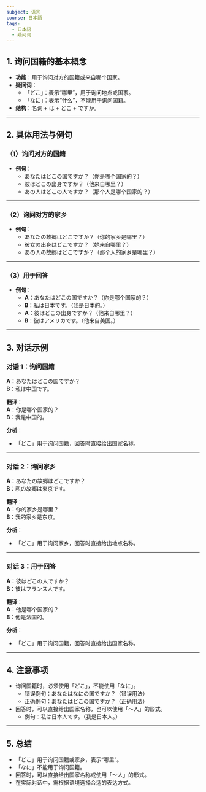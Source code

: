 ```yaml
---
subject: 语言
course: 日本語
tags:
  - 日本語
  - 疑问词
---
```


## 1. **询问国籍的基本概念**

- **功能**：用于询问对方的国籍或来自哪个国家。
- **疑问词**：
  - 「どこ」：表示“哪里”，用于询问地点或国家。
  - 「なに」：表示“什么”，不能用于询问国籍。
- **结构**：名词 + は + どこ + ですか。

---

## 2. **具体用法与例句**

### （1）**询问对方的国籍**
- **例句**：
  - あなたはどこの国ですか？（你是哪个国家的？）
  - 彼はどこの出身ですか？（他来自哪里？）
  - あの人はどこの人ですか？（那个人是哪个国家的？）

---

### （2）**询问对方的家乡**
- **例句**：
  - あなたの故郷はどこですか？（你的家乡是哪里？）
  - 彼女の出身はどこですか？（她来自哪里？）
  - あの人の故郷はどこですか？（那个人的家乡是哪里？）

---

### （3）**用于回答**
- **例句**：
  - **A**：あなたはどこの国ですか？（你是哪个国家的？）
  - **B**：私は日本です。（我是日本的。）
  - **A**：彼はどこの出身ですか？（他来自哪里？）
  - **B**：彼はアメリカです。（他来自美国。）

---

## 3. **对话示例**

### 对话 1：询问国籍
**A**：あなたはどこの国ですか？  
**B**：私は中国です。

**翻译**：  
**A**：你是哪个国家的？  
**B**：我是中国的。

**分析**：
- 「どこ」用于询问国籍，回答时直接给出国家名称。

---

### 对话 2：询问家乡
**A**：あなたの故郷はどこですか？  
**B**：私の故郷は東京です。

**翻译**：  
**A**：你的家乡是哪里？  
**B**：我的家乡是东京。

**分析**：
- 「どこ」用于询问家乡，回答时直接给出地点名称。

---

### 对话 3：用于回答
**A**：彼はどこの人ですか？  
**B**：彼はフランス人です。

**翻译**：  
**A**：他是哪个国家的？  
**B**：他是法国的。

**分析**：
- 「どこ」用于询问国籍，回答时直接给出国家名称。

---

## 4. **注意事项**
- 询问国籍时，必须使用「どこ」，不能使用「なに」。
  - 错误例句：あなたはなにの国ですか？（错误用法）
  - 正确例句：あなたはどこの国ですか？（正确用法）
- 回答时，可以直接给出国家名称，也可以使用「～人」的形式。
  - 例句：私は日本人です。（我是日本人。）

---

## 5. **总结**
- 「どこ」用于询问国籍或家乡，表示“哪里”。
- 「なに」不能用于询问国籍。
- 回答时，可以直接给出国家名称或使用「～人」的形式。
- 在实际对话中，需根据语境选择合适的表达方式。